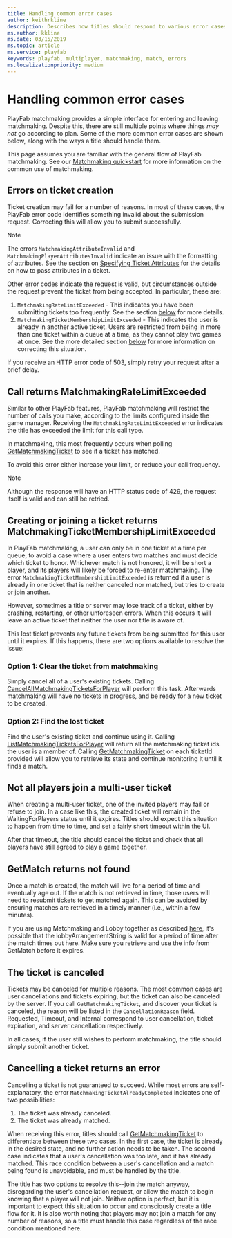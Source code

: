 ```yaml
---
title: Handling common error cases
author: keithrkline
description: Describes how titles should respond to various error cases
ms.author: kkline
ms.date: 03/15/2019
ms.topic: article
ms.service: playfab
keywords: playfab, multiplayer, matchmaking, match, errors
ms.localizationpriority: medium
---
```


# Handling common error cases

PlayFab matchmaking provides a simple interface for entering and leaving matchmaking. Despite this, there are still multiple points where things *may not* go according to plan. Some of the more common error cases are shown below, along with the ways a title should handle them.

This page assumes you are familiar with the general flow of PlayFab matchmaking. See our [Matchmaking quickstart](quickstart.md) for more information on the
common use of matchmaking.

## Errors on ticket creation

Ticket creation may fail for a number of reasons. In most of these cases, the PlayFab error code identifies something invalid about the submission request. Correcting this will allow you to submit successfully.

> [!NOTE]  
> The errors `MatchmakingAttributeInvalid` and `MatchmakingPlayerAttributesInvalid` indicate an issue with the formatting of attributes. See the section on [Specifying Ticket Attributes](ticket-attributes.md) for the details on how to pass attributes in a ticket.

Other error codes indicate the request is valid, but circumstances outside the request prevent the ticket from being accepted. In particular, these are:

1. `MatchmakingRateLimitExceeded` - This indicates you have been submitting tickets too frequently. See the section [below](#call-returns-matchmakingratelimitexceeded) for more details.
2. `MatchmakingTicketMembershipLimitExceeded` - This indicates the user is already in another active ticket. Users are restricted from being in more than one ticket within a queue at a time, as they cannot play two games at once. See the more detailed section [below](#creating-or-joining-a-ticket-returns-matchmakingticketmembershiplimitexceeded) for more information on correcting this situation.

If you receive an HTTP error code of 503, simply retry your request after a brief delay.

## Call returns MatchmakingRateLimitExceeded

Similar to other PlayFab features, PlayFab matchmaking will restrict the number of calls you make, according to the limits configured inside the game manager. Receiving the `MatchmakingRateLimitExceeded` error indicates the title has exceeded the limit for this call type.

In matchmaking, this most frequently occurs when polling [GetMatchmakingTicket](xref:titleid.playfabapi.com.multiplayer.matchmaking.getmatchmakingticket) to see if a ticket has matched.

To avoid this error either increase your limit, or reduce your call frequency.

> [!NOTE]  
> Although the response will have an HTTP status code of 429, the request itself is valid and can still be retried.

## Creating or joining a ticket returns MatchmakingTicketMembershipLimitExceeded

In PlayFab matchmaking, a user can only be in one ticket at a time per queue, to avoid a case where a user enters two matches and must decide which ticket to honor. Whichever match is not honored, it will be short a player, and its players will likely be forced to re-enter matchmaking. The error `MatchmakingTicketMembershipLimitExceeded` is returned if a user is already in one ticket that is neither canceled nor matched, but tries to create or join another.

However, sometimes a title or server may lose track of a ticket, either by crashing, restarting, or other unforeseen errors. When this occurs it will leave an active ticket that neither the user nor title is aware of.

This lost ticket prevents any future tickets from being submitted for this user until it expires. If this happens, there are two options available to resolve the issue:

### Option 1: Clear the ticket from matchmaking

Simply cancel all of a user's existing tickets. Calling [CancelAllMatchmakingTicketsForPlayer](xref:titleid.playfabapi.com.multiplayer.matchmaking.cancelallmatchmakingticketsforplayer) will perform this task. Afterwards matchmaking will have no tickets in progress, and be ready for a new ticket to be created.

### Option 2: Find the lost ticket

Find the user's existing ticket and continue using it. Calling
[ListMatchmakingTicketsForPlayer](xref:titleid.playfabapi.com.multiplayer.matchmaking.listmatchmakingticketsforplayer)
will return all the matchmaking ticket ids the user is a member of. Calling [GetMatchmakingTicket](xref:titleid.playfabapi.com.multiplayer.matchmaking.getmatchmakingticket)
on each ticketId provided will allow you to retrieve its state and continue monitoring it until it finds a match.

## Not all players join a multi-user ticket

When creating a multi-user ticket, one of the invited players may fail or refuse to join. In a case like this, the created ticket will remain in the WaitingForPlayers status until it expires. Titles should expect this situation to happen from time to time, and set a fairly short timeout within the UI.

After that timeout, the title should cancel the ticket and check that all players have still agreed to play a game together.

## GetMatch returns not found

Once a match is created, the match will live for a period of time and eventually age out. If the match is not retrieved in time, those users will need to resubmit tickets to get matched again. This can be avoided by ensuring matches are retrieved in a timely manner (i.e., within a few minutes).

If you are using Matchmaking and Lobby together as described [here](../lobby/lobby-and-matchmaking.md), it's possible that the lobbyArrangementString is valid for a period of time after the match times out here. Make sure you retrieve and use the info from GetMatch before it expires. 

## The ticket is canceled

Tickets may be canceled for multiple reasons. The most common cases are user cancellations and tickets expiring, but the ticket can also be canceled by the server. If you call `GetMatchmakingTicket`, and discover your ticket is canceled, the reason will be listed in the `CancellationReason` field. Requested, Timeout, and Internal correspond to user cancellation, ticket expiration, and server cancellation respectively.

In all cases, if the user still wishes to perform matchmaking, the title should simply submit another ticket.

## Cancelling a ticket returns an error

Cancelling a ticket is not guaranteed to succeed. While most errors are self-explanatory, the error `MatchmakingTicketAlreadyCompleted` indicates one of two possibilities:

1. The ticket was already canceled.
2. The ticket was already matched.

When receiving this error, titles should call [GetMatchmakingTicket](xref:titleid.playfabapi.com.multiplayer.matchmaking.getmatchmakingticket) to differentiate between these two cases. In the first case, the ticket is already in the desired state, and no further action needs to be taken. The second case indicates that a user's cancellation was too late, and it has already matched. This race condition between a user's cancellation and a match being found is unavoidable, and must be handled by the title.

The title has two options to resolve this--join the match anyway, disregarding the user's cancellation request, or allow the match to begin knowing that a player will not join. Neither option is perfect, but it is important to expect this situation to occur and consciously create a title flow for it. It is also worth noting that players may not join a match for any number of reasons, so a title must handle this case regardless of the race condition mentioned here.
